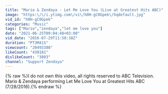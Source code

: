 ```yaml
---
title: "Mario & Zendaya - Let Me Love You (Live at Greatest Hits ABC)"
image: "https:\/\/i.ytimg.com\/vi\/h0H-gC0Gpek\/hqdefault.jpg"
vid_id: "h0H-gC0Gpek"
categories: "Music"
tags: ["Mario","zendaya","let me love you"]
date: "2021-06-25T09:04:48+03:00"
vid_date: "2016-07-29T11:50:38Z"
duration: "PT3M41S"
viewcount: "20493388"
likeCount: "430181"
dislikeCount: "3803"
channel: "Support Zendaya"
---
```

{% raw %}I do not own this video, all rights reserved to ABC Television.<br />Mario &amp; Zendaya performing Let Me Love You at Greatest Hits ABC (7/28/2016).{% endraw %}
